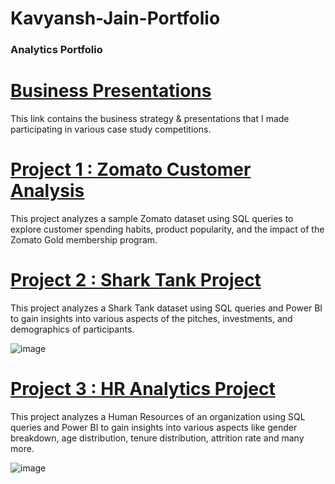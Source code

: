 # Kavyansh-Jain-Portfolio

### Analytics Portfolio

# [Business Presentations](https://github.com/Kavyansh-Jain/Kavyansh-Jain-Portfolio/tree/55cd52c062eb6aa2ad0481c3f991e48769de4466/Business%20Presentations)

This link contains the business strategy & presentations that I made participating in various case study competitions.

# [Project 1 : Zomato Customer Analysis](https://github.com/Kavyansh-Jain/Kavyansh-Jain-Portfolio/tree/e0a4bbc9cb8ff2923349667e34eba378b42281c1/Project%201%20%3A%20Zomato%20Project)

This project analyzes a sample Zomato dataset using SQL queries to explore customer spending habits, product popularity, and the impact of the Zomato Gold membership program.

# [Project 2 : Shark Tank Project](https://github.com/Kavyansh-Jain/Kavyansh-Jain-Portfolio/tree/0c34ae8c05f6e7e5bc392af2999d479ddf69d053/Project%202%20%3A%20Shark%20Tank%20Project)

This project analyzes a Shark Tank dataset using SQL queries and Power BI to gain insights into various aspects of the pitches, investments, and demographics of participants.

![image](https://github.com/Kavyansh-Jain/Kavyansh-Jain-Portfolio/assets/97637510/384e070c-8ae1-4199-bbb4-f3df978bdaae)

# [Project 3 : HR Analytics Project](https://github.com/Kavyansh-Jain/Kavyansh-Jain-Portfolio/tree/e0a4bbc9cb8ff2923349667e34eba378b42281c1/Project%203%20%3A%20HR%20Analytics)

This project analyzes a Human Resources of an organization using SQL queries and Power BI to gain insights into various aspects like gender breakdown, age distribution, tenure distribution, attrition rate and many more.

![image](https://github.com/Kavyansh-Jain/Kavyansh-Jain-Portfolio/assets/97637510/4d914f20-b67e-40e4-a4e1-0bd6741efb70)

